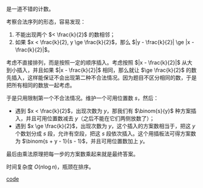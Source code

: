 是一道不错的计数。

考察合法序列的形态，容易发现：

1. 不能出现两个 $< \frac{k}{2}$ 的数相邻；
2. 如果 $x < \frac{k}{2}, y \ge \frac{k}{2}$，那么 $|y - \frac{k}{2}| \ge |x - \frac{k}{2}|$。

考虑不直接排列，而是按照一定的顺序插入。考虑按照 $|x - \frac{k}{2}|$ 从大到小插入，并且如果 $|x - \frac{k}{2}|$ 相同，那么就让 $\ge \frac{k}{2}$ 的数先插入，这样能保证不会出现第二种不合法情况。因为题目不区分相同的数，于是把所有相同的数放一起考虑。

于是只用限制第一个不合法情况。维护一个可用位置数 $s$，然后：

- 遇到 $x < \frac{k}{2}$，出现次数为 $y$，那我们有 $\binom{s}{y}$ 种方案插入，并且可用位置数减去 $y$（之后不能在它们两侧放数了）；
- 遇到 $x \ge \frac{k}{2}$，出现次数为 $y$，这个插入的方案数相当于，把这 $y$ 个数划分成 $s$ 段，允许有空段，把这 $s$ 段依次插入。这个用插板法可得方案数为 $\binom{s + y - 1}{s - 1}$，并且可用位置数加上 $y$。

最后由乘法原理把每一步的方案数乘起来就是最终答案。

时间复杂度 $O(n \log n)$，瓶颈在排序。

[code](https://atcoder.jp/contests/arc148/submissions/41838169)